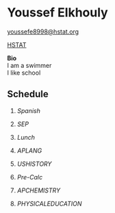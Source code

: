 # Youssef Elkhouly

youssefe8998@hstat.org

[HSTAT](http://www.hstat.org/)

**Bio**
<br>I am a swimmer <br> I like school

## Schedule

1. _Spanish_

2. _SEP_

3. _Lunch_

4. _APLANG_

5. _USHISTORY_

6. _Pre-Calc_

7. _APCHEMISTRY_

8. _PHYSICALEDUCATION_